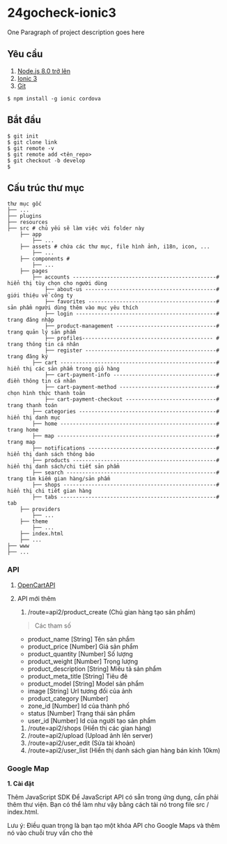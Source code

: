 # 24gocheck-ionic3

One Paragraph of project description goes here

## Yêu cầu

1. [Node.js 8.0 trở lên](https://nodejs.org/en/)
1. [Ionic 3](https://ionicframework.com/docs/intro/installation/)
1. [Git](https://git-scm.com/downloads)
```
$ npm install -g ionic cordova
```

## Bắt đầu
```
$ git init
$ git clone link
$ git remote -v
$ git remote add <tên_repo>
$ git checkout -b develop
$ 
```

## Cấu trúc thư mục

```
thư mục gốc
├── ...
├── plugins
├── resources
├── src # chủ yếu sẽ làm việc với folder này
    ├── app
        ├── ...
    ├── assets # chứa các thư mục, file hình ảnh, i18n, icon, ...
        ├── ...
    ├── components #
        ├── ...
    ├── pages
        ├── accounts ----------------------------------------------# hiển thị tùy chọn cho người dùng
            ├── about-us ------------------------------------------# giới thiệu về công ty
            ├── favorites -----------------------------------------# sản phẩm người dùng thêm vào mục yêu thích
            ├── login ---------------------------------------------# trang đăng nhập
            ├── product-management --------------------------------# trang quản lý sản phẩm
            ├── profiles------------------------------------------ # trang thông tin cá nhân
            ├── register ------------------------------------------# trang đăng ký
        ├── cart --------------------------------------------------# hiển thị các sản phẩm trong giỏ hàng
            ├── cart-payment-info ---------------------------------# điền thông tin cá nhân
            ├── cart-payment-method -------------------------------# chọn hình thức thanh toán
            ├── cart-payment-checkout -----------------------------# trang thanh toán
        ├── categories --------------------------------------------# hiển thị danh mục
        ├── home --------------------------------------------------# trang home
        ├── map ---------------------------------------------------# trang map
        ├── notifications -----------------------------------------# hiển thị danh sách thông báo
        ├── products ----------------------------------------------# hiển thị danh sách/chi tiết sản phẩm
        ├── search ------------------------------------------------# trang tìm kiếm gian hàng/sản phẩm
        ├── shops -------------------------------------------------# hiển thị chi tiết gian hàng
        ├── tabs --------------------------------------------------# tab
    ├── providers
        ├── ...
    ├── theme
        ├── ...
    ├── index.html
    ├── ...
├── www
├── ...
```

### API

1. [OpenCartAPI](https://github.com/i2cs/i2csmobile-docs/tree/master/Backend/OpenCart%20Module/OpenCart%202.x%20API)
1. API mới thêm
   1. /route=api2/product_create  (Chủ gian hàng tạo sản phẩm)
   >Các tham số
   
   * product_name [String] Tên sản phẩm
   * product_price [Number] Giá sản phẩm
   * product_quantity [Number] Số lượng
   * product_weight [Number] Trọng lượng
   * product_description [String] Miêu tả sản phẩm
   * product_meta_title [String] Tiêu đê
   * product_model [String] Model sản phẩm
   * image [String] Url tương đối của ảnh
   * product_category [Number] 
   * zone_id [Number] Id của thành phố
   * status [Number] Trạng thái sản phẩm
   * user_id [Number] Id của người tạo sản phẩm

   1. /route=api2/shops (Hiển thị các gian hàng)
   1. /route=api2/upload (Upload ảnh lên server)
   1. /route=api2/user_edit (Sửa tài khoản)
   1. /route=api2/user_list (Hiển thị danh sách gian hàng bán kính 10km)


### Google Map

**1. Cài đặt**


Thêm JavaScript SDK
Để JavaScript API có sẵn trong ứng dụng, cần phải thêm thư viện. Bạn có thể làm như vậy bằng cách tải nó trong file src / index.html.

<script src="http://maps.google.com/maps/api/js?key=YOUR_API_KEY_HERE"></script>
<script src="cordova.js"></script>

Lưu ý: Điều quan trọng là bạn tạo một khóa API cho Google Maps và thêm nó vào chuỗi truy vấn cho thẻ <script> ở trên (thay thế **YOUR_API_KEY_HERE**). Để tạo một khóa API, chỉ cần đi tới [trang này](https://developers.google.com/maps/documentation/javascript/get-api-key) và thực hiện theo các hướng dẫn trong phần Nhận chìa khóa API.

**2. Hiển thị map**


Trong ionic 3, để hiển thị map bạn cần thêm thẻ element và set các thuộc tính trong html file (ở đây cụ thể là search.html). Sau đó trong file .ts (search.ts), đây là file chính khởi tạo map. 

*Những thuộc tính, biến quan trọng cần khởi tạo từ đầu:*

* declare var google; => biến này dùng để khởi tạo map, sẽ được sử trong hàm loadmap() bên dưới.

* @ViewChild('map') mapElement: ElementRef;
=> đây là thành phần quan trọng trong search.ts để search.html có thể nhận biết được element và hiển thị map.
Khi đó trong file search.html
Element: <div #map id="map" style="height: 300px;"></div> sẽ tham chiếu trực tiếp đến @ViewChild('map') của search.ts

* map: any; => biến này dùng để chưa toàn bộ dữ liệu mà map sẽ hiển thị (bao gồm data lấy từ trên server, ...)

* directionsService = new google.maps.DirectionsService;
* directionsDisplay = new google.maps.DirectionsRenderer;
=> hai biến này sẽ sử dụng để làm chức năng chỉ đường (direction)
* Geolocation: biến này sẽ sử dụng để làm chức năng xác định vị trí hiện tại. Ứng dụng sẽ tự động xác định vị trí hiện tại của bạn.

Ngoài ra phải add thêm thư viện như GoogleMapsProvider, Geolocation.

*Những hàm khởi tạo để hiển thị map cơ bản trên ionic:*

* loadmap(): Hàm này có chức năng khởi tạo map dựa vào những biến đã nói ở trên, hàm này cũng sử dụng Geolocation để xác định vị trí hiện tại của bạn, khi map được load, plugin này sẽ tự xác định vị hiện tại của bạn thông qua các thiết bị máy tính hoặc mobile.

* locate(): Là một chức năng tiện ích của map, khi người dùng click vào  button **Vị trí** trên map, hệ thống sẽ tự động xác định vị trí hiện tại của bạn.

* nearBy(): Hàm này xác định toàn bộ các gian hàng, sản phẩm quanh vị trị hiện tại bạn đang đứng, lấy trực tiếp dữ liệu từ server thông qua [HTTP Client Request](https://angular.io/guide/http) (Xem docs để biết thêm thông tin và cách sử dụng)
HTTP sẽ lấy dữ liệu dựa vào các Service và Provider được Injection từ constructor(){}, sau đó trả về giá trị là mảng và add toàn bộ vào marker dựa vào latitude và longitude => hiển thị tất cả các marker lên map.


